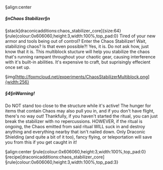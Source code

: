 §align:center
##### §nChaos Stabilizer§n

§stack[draconicadditions:chaos_stabilizer_core]{size:64}
§rule{colour:0x606060,height:3,width:100%,top_pad:0}
Tired of your new armor and tools being out of control?  Enter the Chaos Stabilizer!  Wait, stabilizing chaos?  Is that even possible?!  Yes, it is.  Do not ask how, just know that it is.  This multiblock stucture will help you stabilize the chaos that's running rampant throughout your chaotic gear, causing interference with it's built-in abilities.  It's expensive to craft, but suprisingly effecient once set up.

§img[http://foxmcloud.net/experiments/ChaosStabilizerMultiblock.png]{width:256}

##### §4§nWarning!

Do NOT stand too close to the structure while it's active!  The hunger for items that contain Chaos may also pull you in, and if you don't have flight, there's no way out!  Thankfully, if you haven't started the ritual, you can just break the stabilizer with no repercussions.  HOWEVER, if the ritual is ongoing, the Chaos emitted from said ritual WILL suck in and destroy anything and everything nearby that isn't nailed down.  Only Draconic Shielding (and quite a bit of it too), fancy flying, or teleportation will save you from this if you get caught in it!

§align:center
§rule{colour:0x606060,height:3,width:100%,top_pad:0}
§recipe[draconicadditions:chaos_stabilizer_core]
§rule{colour:0x606060,height:3,width:100%,top_pad:3}